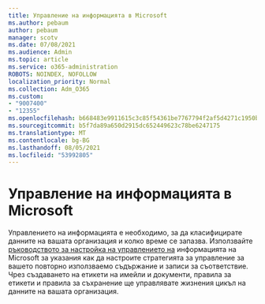 ```yaml
---
title: Управление на информацията в Microsoft
ms.author: pebaum
author: pebaum
manager: scotv
ms.date: 07/08/2021
ms.audience: Admin
ms.topic: article
ms.service: o365-administration
ROBOTS: NOINDEX, NOFOLLOW
localization_priority: Normal
ms.collection: Adm_O365
ms.custom:
- "9007400"
- "12355"
ms.openlocfilehash: b668483e9911615c3c85f54361be7767794f2af5d4271c1950b01b401a2e2ef2
ms.sourcegitcommit: b5f7da89a650d2915dc652449623c78be6247175
ms.translationtype: MT
ms.contentlocale: bg-BG
ms.lasthandoff: 08/05/2021
ms.locfileid: "53992805"
---
```

# <a name="microsoft-information-governance"></a>Управление на информацията в Microsoft

Управлението на информацията е необходимо, за да класифицирате данните на вашата организация и колко време се запазва. Използвайте [ръководството за настройка на управлението на](https://admin.microsoft.com/AdminPortal/Home#/modernonboarding/migsetupguide) информацията на Microsoft за указания как да настроите стратегията за управление за вашето повторно използваемо съдържание и записи за съответствие. Чрез създаването на етикети на имейли и документи, правила за етикети и правила за съхранение ще управлявате жизнения цикъл на данните на вашата организация.

